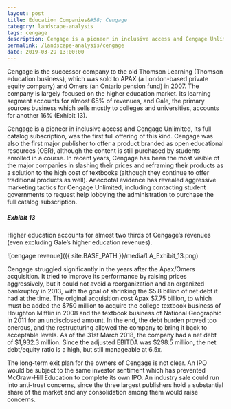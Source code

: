 ```yaml
---
layout: post
title: Education Companies&#58; Cengage
category: landscape-analysis
tags: cengage
description: Cengage is a pioneer in inclusive access and Cengage Unlimited, its full catalog subscription, was the first full offering of this kind. Cengage was also the first major publisher to offer a product branded as open educational resources (OER), although the content is still purchased by students enrolled in a course.
permalink: /landscape-analysis/cengage
date: 2019-03-29 13:00:00
---
```


Cengage is the successor company to the old Thomson Learning (Thomson education business), which was sold to APAX (a London-based private equity company) and Omers (an Ontario pension fund) in 2007. The company is largely focused on the higher education market. Its learning segment accounts for almost 65% of revenues, and Gale, the primary sources business which sells mostly to colleges and universities, accounts for another 16% (Exhibit 13).

Cengage is a pioneer in inclusive access and Cengage Unlimited, its full catalog subscription, was the first full offering of this kind. Cengage was also the first major publisher to offer a product branded as open educational resources (OER), although the content is still purchased by students enrolled in a course. In recent years, Cengage has been the most visible of the major companies in slashing their prices and reframing their products as a solution to the high cost of textbooks (although they continue to offer traditional products as well). Anecdotal evidence has revealed aggressive marketing tactics for Cengage Unlimited, including contacting student governments to request help lobbying the administration to purchase the full catalog subscription.

##### Exhibit 13

Higher education accounts for almost two thirds of Cengage’s revenues (even excluding Gale’s higher education revenues).

![cengage revenue]({{ site.BASE_PATH }}/media/LA_Exhibit_13.png)

Cengage struggled significantly in the years after the Apax/Omers acquisition. It tried to improve its performance by raising prices aggressively, but it could not avoid a reorganization and an organized bankruptcy in 2013, with the goal of shrinking the $5.8 billion of net debt it had at the time. The original acquisition cost Apax $7.75 billion, to which must be added the $750 million to acquire the college textbook business of Houghton Mifflin in 2008 and the textbook business of National Geographic in 2011 for an undisclosed amount. In the end, the debt burden proved too onerous, and the restructuring allowed the company to bring it back to acceptable levels. As of the 31st March 2018, the company had a net debt of $1,932.3 million. Since the adjusted EBITDA was $298.5 million, the net debt/equity ratio is a high, but still manageable at 6.5x.

The long-term exit plan for the owners of Cengage is not clear. An IPO would be subject to the same investor sentiment which has prevented McGraw-Hill Education to complete its own IPO. An industry sale could run into anti-trust concerns, since the three largest publishers hold a substantial share of the market and any consolidation among them would raise concerns.
